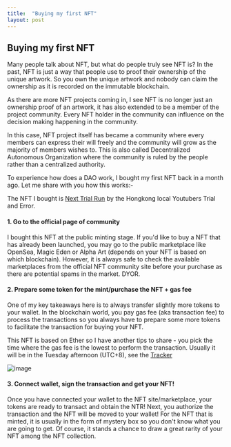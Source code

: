 ```yaml
---
title:  "Buying my first NFT"
layout: post
---
```

## Buying my first NFT 
Many people talk about NFT, but what do people truly see NFT is? In the past, NFT is just a way that people use to proof their ownership of the unique artwork.
So you own the unique artwork and nobody can claim the ownership as it is recorded on the immutable blockchain.

As there are more NFT projects coming in, I see NFT is no longer just an ownership proof of an artwork, it has also extended to be a member of the project community.
Every NFT holder in the community can influence on the decision making happening in the community. 

In this case, NFT project itself has became a community where every members can express their will freely and the community will grow as the majority of members wishes to.
This is also called Decentralized Autonomous Organization where the community is ruled by the people rather than a centralized authority.

To experience how does a DAO work, I bought my first NFT back in a month ago. Let me share with you how this works:-

The NFT I bought is [Next Trial Run](https://nexttrialrun.io/) by the Hongkong local Youtubers Trial and Error. 

#### 1. Go to the official page of community
I bought this NFT at the public minting stage. If you'd like to buy a NFT that has already been launched, you may go to the public marketplace like OpenSea, Magic Eden or Alpha Art (depends on your NFT is based on which blockchain).
However, it is always safe to check the available marketplaces from the official NFT community site before your purchase as there are potential spams in the market. DYOR.

#### 2. Prepare some token for the mint/purchase the NFT + gas fee
One of my key takeaways here is to always transfer slightly more tokens to your wallet. 
In the blockchain world, you pay gas fee (aka transaction fee) to process the transactions so you always have to prepare some more tokens to facilitate the transaction for buying your NFT.

This NFT is based on Ether so I have another tips to share - you pick the time where the gas fee is the lowest to perform the transaction. Usually it will be in the Tuesday afternoon (UTC+8), see the [Tracker](https://ethereumprice.org/gas/)

![image](https://user-images.githubusercontent.com/76480688/172775266-baa8b800-4985-415c-bec5-f3e48c7e22dd.png)

#### 3. Connect wallet, sign the transaction and get your NFT!
Once you have connected your wallet to the NFT site/marketplace, your tokens are ready to transact and obtain the NTR! Next, you authorize the transaction and the NFT will be moved to your wallet! For the NFT that is minted, it is usually in the form of mystery box so you don't know what you are going to get. Of course, it stands a chance to draw a great rarity of your NFT among the NFT collection. 



